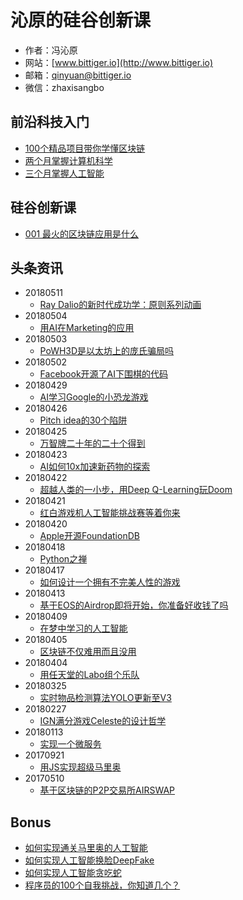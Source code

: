 # 沁原的硅谷创新课

- 作者：冯沁原
- 网站：[www.bittiger.io](http://www.bittiger.io)
- 邮箱：qinyuan@bittiger.io
- 微信：zhaxisangbo

## 前沿科技入门

- [100个精品项目带你学懂区块链](https://github.com/Fabsqrt/Blockchain)
- [两个月掌握计算机科学](Introduction/CS.md)
- [三个月掌握人工智能](Introduction/AI.md)

## 硅谷创新课

- [001 最火的区块链应用是什么](https://www.youtube.com/watch?v=tKPeYjldW_A)

## 头条资讯

- 20180511
  - [Ray Dalio的新时代成功学：原则系列动画](https://www.principles.com/principles-for-success/)
- 20180504
  - [用AI在Marketing的应用](https://www.youtube.com/watch?v=FYMjXD3G__Y)
- 20180503
  - [PoWH3D是以太坊上的庞氏骗局吗](https://github.com/pytorch/elf)
- 20180502
  - [Facebook开源了AI下围棋的代码](https://github.com/pytorch/elf)
- 20180429
  - [AI学习Google的小恐龙游戏](https://www.youtube.com/watch?v=sB_IGstiWlc)
- 20180426
  - [Pitch idea的30个陷阱](https://www.youtube.com/watch?v=4LTtr45y7P0)
- 20180425
  - [万智牌二十年的二十个得到](https://www.youtube.com/watch?v=QHHg99hwQGY)
- 20180423
  - [AI如何10x加速新药物的探索](https://www.youtube.com/watch?v=hY9Bc3mtphs)
- 20180422
  - [超越人类的一小步，用Deep Q-Learning玩Doom](https://medium.freecodecamp.org/an-introduction-to-deep-q-learning-lets-play-doom-54d02d8017d8)
- 20180421
  - [红白游戏机人工智能挑战赛等着你来](https://contest.openai.com/)
- 20180420
  - [Apple开源FoundationDB](https://github.com/apple/foundationdb)
- 20180418
  - [Python之禅](https://www.youtube.com/watch?v=WJe3qVSOUqE)
- 20180417
  - [如何设计一个拥有不完美人性的游戏](https://www.youtube.com/watch?v=0IUaGQhlPwo)
- 20180413
  - [基于EOS的Airdrop即将开始，你准备好收钱了吗](https://eosdac.io/)
- 20180409
  - [在梦中学习的人工智能](https://worldmodels.github.io/)
- 20180405
  - [区块链不仅难用而且没用](https://medium.com/@kaistinchcombe/decentralized-and-trustless-crypto-paradise-is-actually-a-medieval-hellhole-c1ca122efdec)
- 20180404
  - [用任天堂的Labo组个乐队](https://www.youtube.com/watch?v=Fueos7OJeuo)
- 20180325
  - [实时物品检测算法YOLO更新至V3](https://pjreddie.com/darknet/yolo/)
- 20180227
  - [IGN满分游戏Celeste的设计哲学](https://www.youtube.com/watch?v=4RlpMhBKNr0)
- 20180113
  - [实现一个微服务](https://koukia.ca/a-microservices-implementation-journey-part-1-9f6471fe917)
- 20170921
  - [用JS实现超级马里奥](https://www.youtube.com/watch?v=g-FpDQ8Eqw8&list=PLS8HfBXv9ZWWe8zXrViYbIM2Hhylx8DZx&index=0)
- 20170510
  - [基于区块链的P2P交易所AIRSWAP](https://www.airswap.io/technology)

## Bonus

- [如何实现通关马里奥的人工智能](SystemDesign/GYM/README.md)
- [如何实现人工智能换脸DeepFake](SystemDesign/DeepFake/README.md)
- [如何实现人工智能贪吃蛇](SystemDesign/AISnake/README.md)
- [程序员的100个自我挑战，你知道几个？](Bonus/Challenge.md)
